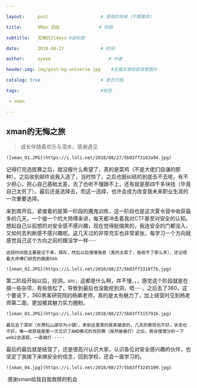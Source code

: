 ```yaml
---

layout:     post                    # 使用的布局（不需要改） 

title:      XMan 总结               # 标题  

subtitle:   无悔的21days #副标题 

date:       2018-08-27              # 时间 

author:     xyeee                      # 作者 

header-img: img/post-bg-universe.jpg    #这篇文章标题背景图片 

catalog: true                       # 是否归档 

tags:                               #标签     

 - xman 

---
```




## xman的无悔之旅

> 成长伴随着欢乐与泪水，感谢遇见

```
![xman_01.JPG](https://i.loli.net/2018/08/27/5b83ff3163a94.jpg)
```



​	记得打完选拔赛之后，就没报什么希望了，真的是菜鸡（不是大佬们自谦的那种）。之后收到邮件说我入选了，当时惊了。之后也挺纠结的到底去不去呢，有不少担心，担心自己基础太差，去了也听不懂跟不上，还有就是那四千多块钱（毕竟自己太穷了）。最后还是选择去，而这一选择，也许会成为改变我未来职业生涯的一次重要选择。

​	来到南开后，紧接着的是第一阶段的魔鬼训练，这一阶段也是这次夏令营中收获最多的几天。一个接一个的大师傅来讲，每天都冲击着我对CTF甚至对安全的认知。想起自己以前想的对安全感不感兴趣，现在觉得挺搞笑的，我连安全的门都没入，又如何去判断感不感兴趣呢。这几天过的非常充实也非常紧张，每学习一个方向就感觉自己这个方向之前的跟没学一样·····

 	这段时间我主要是记下来，保存，然后以后慢慢吸收（真的太菜了，吸收不了那么多），还记得看大师傅们研究的画面hhh

```
![xman_02.JPG](https://i.loli.net/2018/08/27/5b83ff3318f7b.jpg)
```

 

​	第二阶段开始以后，挖洞，src，这都是什么啊，并不懂，，，感觉这个阶段就是在搞一些杂项，有些放松了，导致到最后也没能挖到洞，唔·····，之后去了360，这个要说下，360黑客研究院的杨卿老师，真的是太有魅力了，加上结营时见到杨老师第二面，更加被其魅力实力圈粉。

```
![xman_03.JPG](https://i.loli.net/2018/08/27/5b83ff3157916.jpg)
```

 

 	最后去了深圳（东莞松山湖华为小镇），来到这里真的是来被虐的，几天的表现也不好，状态也不好，唯一收获就是第一次见识了AWD模式的攻防赛（虽然被暴打）之后，我会慢慢分析一下web2这道题，一直被打·····

​	最后的最后就是结营了，还是很高兴认识大家，认识各位对安全感兴趣的伙伴，也坚定了我接下来搞安全的信念，回到学校，还会一直学习的。

```
![xman_04.jpg](https://i.loli.net/2018/08/27/5b83ff3245109.jpg)
```



​	感谢xman给我自我救赎的机会